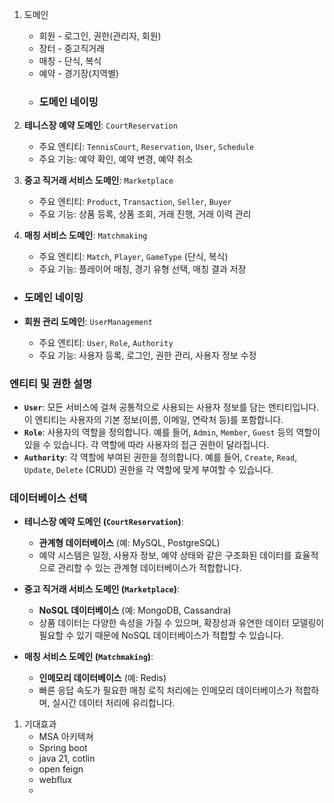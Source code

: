 1. 도메인
	- 회원 - 로그인, 권한(관리자, 회원)
	- 장터 - 중고직거래 
	- 매칭 - 단식, 복식
	- 예약 - 경기장(지역별)
	- ### 도메인 네이밍

1. **테니스장 예약 도메인**: `CourtReservation`
    
    - 주요 엔티티: `TennisCourt`, `Reservation`, `User`, `Schedule`
    - 주요 기능: 예약 확인, 예약 변경, 예약 취소
2. **중고 직거래 서비스 도메인**: `Marketplace`
    
    - 주요 엔티티: `Product`, `Transaction`, `Seller`, `Buyer`
    - 주요 기능: 상품 등록, 상품 조회, 거래 진행, 거래 이력 관리
3. **매칭 서비스 도메인**: `Matchmaking`
    
    - 주요 엔티티: `Match`, `Player`, `GameType` (단식, 복식)
    - 주요 기능: 플레이어 매칭, 경기 유형 선택, 매칭 결과 저장
- ### 도메인 네이밍

- **회원 관리 도메인**: `UserManagement`
    - 주요 엔티티: `User`, `Role`, `Authority`
    - 주요 기능: 사용자 등록, 로그인, 권한 관리, 사용자 정보 수정

### 엔티티 및 권한 설명

- **`User`**: 모든 서비스에 걸쳐 공통적으로 사용되는 사용자 정보를 담는 엔티티입니다. 이 엔티티는 사용자의 기본 정보(이름, 이메일, 연락처 등)를 포함합니다.
- **`Role`**: 사용자의 역할을 정의합니다. 예를 들어, `Admin`, `Member`, `Guest` 등의 역할이 있을 수 있습니다. 각 역할에 따라 사용자의 접근 권한이 달라집니다.
- **`Authority`**: 각 역할에 부여된 권한을 정의합니다. 예를 들어, `Create`, `Read`, `Update`, `Delete` (CRUD) 권한을 각 역할에 맞게 부여할 수 있습니다.

### 데이터베이스 선택

- **테니스장 예약 도메인 (`CourtReservation`)**:
    
    - **관계형 데이터베이스** (예: MySQL, PostgreSQL)
    - 예약 시스템은 일정, 사용자 정보, 예약 상태와 같은 구조화된 데이터를 효율적으로 관리할 수 있는 관계형 데이터베이스가 적합합니다.
- **중고 직거래 서비스 도메인 (`Marketplace`)**:
    
    - **NoSQL 데이터베이스** (예: MongoDB, Cassandra)
    - 상품 데이터는 다양한 속성을 가질 수 있으며, 확장성과 유연한 데이터 모델링이 필요할 수 있기 때문에 NoSQL 데이터베이스가 적합할 수 있습니다.
- **매칭 서비스 도메인 (`Matchmaking`)**:
    
    - **인메모리 데이터베이스** (예: Redis)
    - 빠른 응답 속도가 필요한 매칭 로직 처리에는 인메모리 데이터베이스가 적합하며, 실시간 데이터 처리에 유리합니다.
1. 기대효과
	- MSA 아키텍쳐 
	- Spring boot
	- java 21, cotlin
	- open feign
	- webflux
	- 